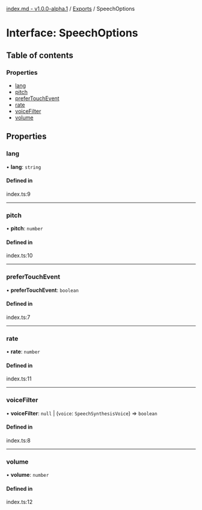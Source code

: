 [index.md - v1.0.0-alpha.1](../README.md) / [Exports](../modules.md) / SpeechOptions

# Interface: SpeechOptions

## Table of contents

### Properties

- [lang](SpeechOptions.md#lang)
- [pitch](SpeechOptions.md#pitch)
- [preferTouchEvent](SpeechOptions.md#prefertouchevent)
- [rate](SpeechOptions.md#rate)
- [voiceFilter](SpeechOptions.md#voicefilter)
- [volume](SpeechOptions.md#volume)

## Properties

### lang

• **lang**: `string`

#### Defined in

index.ts:9

---

### pitch

• **pitch**: `number`

#### Defined in

index.ts:10

---

### preferTouchEvent

• **preferTouchEvent**: `boolean`

#### Defined in

index.ts:7

---

### rate

• **rate**: `number`

#### Defined in

index.ts:11

---

### voiceFilter

• **voiceFilter**: `null` \| (`voice`: `SpeechSynthesisVoice`) => `boolean`

#### Defined in

index.ts:8

---

### volume

• **volume**: `number`

#### Defined in

index.ts:12
